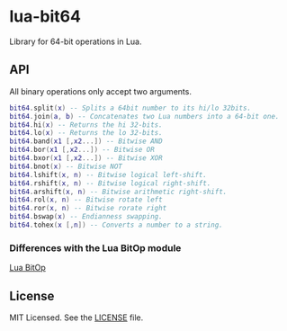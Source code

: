 lua-bit64
=========

Library for 64-bit operations in Lua.

## API

All binary operations only accept two arguments.

```lua
bit64.split(x) -- Splits a 64bit number to its hi/lo 32bits.
bit64.join(a, b) -- Concatenates two Lua numbers into a 64-bit one.
bit64.hi(x) -- Returns the hi 32-bits.
bit64.lo(x) -- Returns the lo 32-bits.
bit64.band(x1 [,x2...]) -- Bitwise AND
bit64.bor(x1 [,x2...]) -- Bitwise OR
bit64.bxor(x1 [,x2...]) -- Bitwise XOR
bit64.bnot(x) -- Bitwise NOT
bit64.lshift(x, n) -- Bitwise logical left-shift.
bit64.rshift(x, n) -- Bitwise logical right-shift.
bit64.arshift(x, n) -- Bitwise arithmetic right-shift.
bit64.rol(x, n) -- Bitwise rotate left
bit64.ror(x, n) -- Bitwise rorate right
bit64.bswap(x) -- Endianness swapping.
bit64.tohex(x [,n]) -- Converts a number to a string.
```

### Differences with the Lua BitOp module

[Lua BitOp](http://bitop.luajit.org/)

## License

MIT Licensed. See the [LICENSE](./LICENSE.txt) file.
